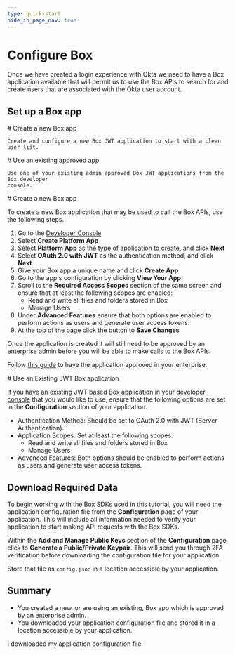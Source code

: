 ```yaml
---
type: quick-start
hide_in_page_nav: true
---
```


# Configure Box

Once we have created a login experience with Okta we need to have a Box
application available that will permit us to use the Box APIs to search for and
create users that are associated with the Okta user account.

## Set up a Box app

<Grid columns='2'>
  <Choose option='box.app_type' value='create_new' color='blue'>
    # Create a new Box app

    Create and configure a new Box JWT application to start with a clean user list.
  </Choose>

  <Choose option='box.app_type' value='use_own' color='blue'>
    # Use an existing approved app

    Use one of your existing admin approved Box JWT applications from the Box developer
    console.
  </Choose>
</Grid>

<Choice option='box.app_type' value='create_new' color='none'>
  # Create a new Box app

  To create a new Box application that may be used to call the Box APIs, use
  the following steps.

  1. Go to the [Developer Console][devconsole]
  2. Select **Create Platform App**
  3. Select **Platform App** as the type of application to create, and click **Next**
  4. Select **OAuth 2.0 with JWT** as the authentication method, and click **Next**
  5. Give your Box app a unique name and click **Create App**
  6. Go to the app's configuration by clicking **View Your App**.
  7. Scroll to the **Required Access Scopes** section of the same screen and ensure that at least the following scopes are enabled:
      * Read and write all files and folders stored in Box
      * Manage Users
  8. Under **Advanced Features** ensure that both options are enabled to perform actions as users and generate user access tokens.
  9. At the top of the page click the button to **Save Changes**

  <Message type='warning'>
    Once the application is created it will still need to be approved by an
    enterprise admin before you will be able to make calls to the Box APIs.
  </Message>

  Follow [this guide](g://authorization/platform-app-approval) to have the
  application approved in your enterprise.
</Choice>

<Choice option='box.app_type' value='use_own' color='none'>
  # Use an Existing JWT Box application

  If you have an existing JWT based Box application in your
  [developer console][devconsole] that you would like to use, ensure that the
  following options are set in the **Configuration** section of your
  application.

* Authentication Method: Should be set to OAuth 2.0 with JWT (Server Authentication).
* Application Scopes: Set at least the following scopes.
    * Read and write all files and folders stored in Box
    * Manage Users
* Advanced Features: Both options should be enabled to perform actions as users and generate user access tokens.

</Choice>

## Download Required Data

To begin working with the Box SDKs used in this tutorial, you will need the
application configuration file from the **Configuration** page of your
application. This will include all information needed to verify your
application to start making API requests with the Box SDKs.

Within the **Add and Manage Public Keys** section of the **Configuration**
page, click to **Generate a Public/Private Keypair**. This will send you
through 2FA verification before downloading the configuration file for your
application.

Store that file as `config.json` in a location accessible by your application.

## Summary

* You created a new, or are using an existing, Box app which is approved by an enterprise admin.
* You downloaded your application configuration file and stored it in a location accessible by your application.

<Observe option='box.app_type' value='use_own,create_new'>
  <Next>I downloaded my application configuration file</Next>
</Observe>

[devconsole]: https://cloud.app.box.com/developers/console